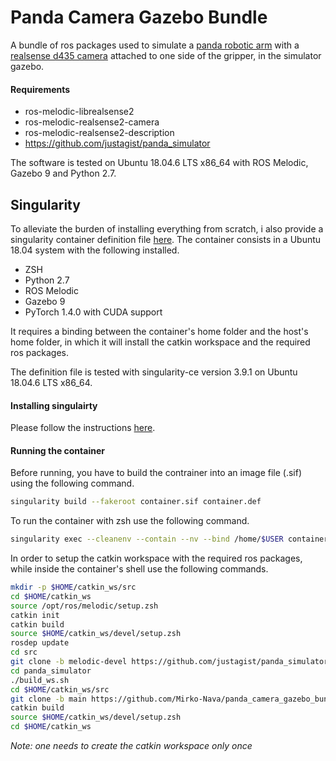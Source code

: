 # Panda Camera Gazebo Bundle

A bundle of ros packages used to simulate a [panda robotic arm](https://www.franka.de/robot-system "Franka Panda") with a [realsense d435 camera](https://www.intelrealsense.com/depth-camera-d435 "Intel RealSense D435") attached to one side of the gripper, in the simulator gazebo.

#### Requirements

- ros-melodic-librealsense2
- ros-melodic-realsense2-camera
- ros-melodic-realsense2-description
- https://github.com/justagist/panda_simulator

The software is tested on Ubuntu 18.04.6 LTS x86_64 with ROS Melodic, Gazebo 9 and Python 2.7.

## Singularity

To alleviate the burden of installing everything from scratch, i also provide a singularity container definition file [here](https://github.com/Mirko-Nava/panda_camera_gazebo_bundle/blob/main/container.def).
The container consists in a Ubuntu 18.04 system with the following installed.

- ZSH
- Python 2.7
- ROS Melodic
- Gazebo 9
- PyTorch 1.4.0 with CUDA support

It requires a binding between the container's home folder and the host's home folder, in which it will install the catkin workspace and the required ros packages.

The definition file is tested with singularity-ce version 3.9.1 on Ubuntu 18.04.6 LTS x86_64.

#### Installing singulairty

Please follow the instructions [here](https://sylabs.io/guides/3.9/user-guide/quick_start.html).

#### Running the container

Before running, you have to build the contrainer into an image file (.sif) using the following command.

```sh
singularity build --fakeroot container.sif container.def
```

To run the container with zsh use the following command.

```sh
singularity exec --cleanenv --contain --nv --bind /home/$USER container.sif /usr/bin/zsh
```

In order to setup the catkin workspace with the required ros packages, while inside the container's shell use the following commands.

```sh
mkdir -p $HOME/catkin_ws/src
cd $HOME/catkin_ws
source /opt/ros/melodic/setup.zsh
catkin init
catkin build
source $HOME/catkin_ws/devel/setup.zsh
rosdep update
cd src
git clone -b melodic-devel https://github.com/justagist/panda_simulator
cd panda_simulator
./build_ws.sh
cd $HOME/catkin_ws/src
git clone -b main https://github.com/Mirko-Nava/panda_camera_gazebo_bundle
catkin build
source $HOME/catkin_ws/devel/setup.zsh
cd $HOME/catkin_ws
```

*Note: one needs to create the catkin workspace only once*
